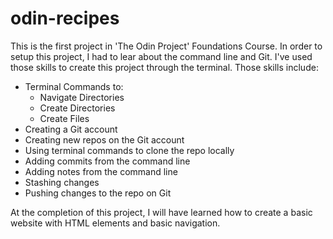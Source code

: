 # odin-recipes

This is the first project in 'The Odin Project' Foundations Course. In order to setup this project, I had to lear about the command line and Git. I've used those skills to create this project through the terminal. Those skills include:

- Terminal Commands to:
  - Navigate Directories
  - Create Directories
  - Create Files
- Creating a Git account
- Creating new repos on the Git account
- Using terminal commands to clone the repo locally
- Adding commits from the command line
- Adding notes from the command line
- Stashing changes
- Pushing changes to the repo on Git

At the completion of this project, I will have learned how to create a basic website with HTML elements and basic navigation.
